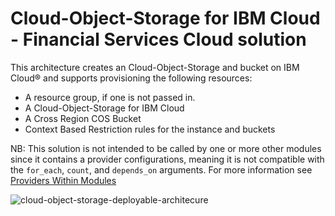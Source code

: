 # Cloud-Object-Storage for IBM Cloud - Financial Services Cloud solution

This architecture creates an Cloud-Object-Storage and bucket on IBM Cloud® and supports provisioning the following resources:

- A resource group, if one is not passed in.
- A Cloud-Object-Storage for IBM Cloud
- A Cross Region COS Bucket
- Context Based Restriction rules for the instance and buckets

NB: This solution is not intended to be called by one or more other modules since it contains a provider configurations, meaning it is not compatible with the `for_each`, `count`, and `depends_on` arguments. For more information see [Providers Within Modules](https://developer.hashicorp.com/terraform/language/modules/develop/providers)

![cloud-object-storage-deployable-architecure](https://github.com/terraform-ibm-modules/terraform-ibm-cos/tree/main/reference-architectures/secure-cross-regional-bucket.svg)
